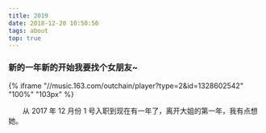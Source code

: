 ```yaml
---
title: 2019
date: 2018-12-20 10:50:56
tags: about
top: true
---
```


### 新的一年新的开始我要找个女朋友~

{% iframe "//music.163.com/outchain/player?type=2&id=1328602542" "100%" "103px" %}

&emsp;&emsp;从 2017 年 12 月份 1 号入职到现在有一年了，离开大姐的第一年，我有点想她。

